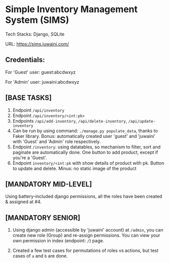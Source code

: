 # Simple Inventory Management System (SIMS)

Tech Stacks: Django, SQLite

URL: https://sims.juwaini.com/

Credentials:
------------

For 'Guest' user: guest:abcdwxyz

For 'Admin' user: juwaini:abcdwxyz

## [BASE TASKS]
1. Endpoint `/api/inventory`
2. Endpoint `/api/inventory/<int:pk>`
3. Endpoints `/api/add-inventory`, `/api/delete-inventory`, `/api/update-inventory`
4. Can be run by using command: `./manage.py populate_data`, thanks to Faker library. Bonus: automatically created user 'guest' and 'juwaini' with 'Guest' and 'Admin' role respectively.
5. Endpoint `/inventory`: using datatables, so mechanism to filter, sort and paginate are automatically done. One button to add product, except if you're a 'Guest'.
6. Endpoint `inventory/<int:pk` with show details of product with pk. Button to update and delete. Minus: no static image of the product

## [MANDATORY MID-LEVEL]

Using battery-included django permissions, all the roles have been created & assigned at #4.

## [MANDATORY SENIOR]

1. Using django admin (accessible by 'juwaini' account) at `/admin`, you can create new role (Group) and re-assign permissions. You can view your own permission in index (endpoint: `/`) page.

2. Created a few test cases for permutations of roles vs actions, but test cases of `a` and `b` are done.
